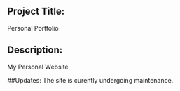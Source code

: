 ## Project Title: 
Personal Portfolio

## Description: 
My Personal Website

##Updates:
The site is curently undergoing maintenance.
